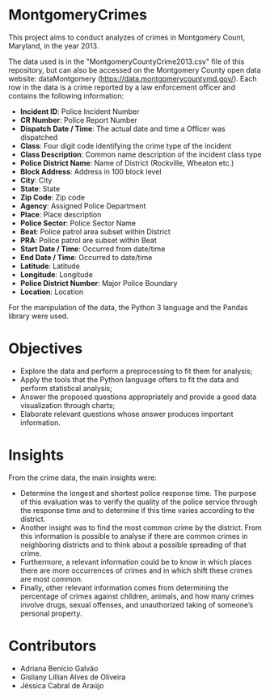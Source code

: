 # MontgomeryCrimes

This project aims to conduct analyzes of crimes in Montgomery Count, Maryland, in the year 2013.

The data used is in the "MontgomeryCountyCrime2013.csv" file of this repository, but can also be accessed on the Montgomery County open data website: dataMontgomery (https://data.montgomerycountymd.gov/). Each row in the data is a crime reported by a law enforcement officer and contains the following information:

* **Incident ID**: Police Incident Number
* **CR Number**: Police Report Number
* **Dispatch Date / Time**: The actual date and time a Officer was dispatched
* **Class**: Four digit code identifying the crime type of the incident
* **Class Description**: Common name description of the incident class type
* **Police District Name**: Name of District (Rockville, Wheaton etc.)
* **Block Address**: Address in 100 block level
* **City**: City
* **State**: State
* **Zip Code**: Zip code
* **Agency**: Assigned Police Department
* **Place**: Place description
* **Police Sector**: Police Sector Name
* **Beat**: Police patrol area subset within District
* **PRA**: Police patrol are subset within Beat
* **Start Date / Time**: Occurred from date/time
* **End Date / Time**: Occurred to date/time
* **Latitude**: Latitude
* **Longitude**: Longitude
* **Police District Number**: Major Police Boundary
* **Location**: Location

For the manipulation of the data, the Python 3 language and the Pandas library were used.

# Objectives

* Explore the data and perform a preprocessing to fit them for analysis;
* Apply the tools that the Python language offers to fit the data and perform statistical analysis;
* Answer the proposed questions appropriately and provide a good data visualization through charts;
* Elaborate relevant questions whose answer produces important information.

# Insights

From the crime data, the main insights were:

* Determine the longest and shortest police response time. The purpose of this evaluation was to verify the quality of the police service through the response time and to determine if this time varies according to the district.
* Another insight was to find the most common crime by the district. From this information is possible to analyse if there are common crimes in neighboring districts and to think about a possible spreading of that crime.
* Furthermore, a relevant information could be to know in which places there are more occurrences of crimes and in which shift these crimes are most common.
* Finally, other relevant information comes from determining the percentage of crimes against children, animals, and how many crimes involve drugs, sexual offenses, and unauthorized taking of someone’s personal property.

# Contributors

* Adriana Benício Galvão
* Gisliany Lillian Alves de Oliveira
* Jéssica Cabral de Araújo
